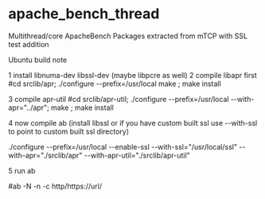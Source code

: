 # apache_bench_thread
Multithread/core ApacheBench Packages extracted from mTCP with SSL test addition

Ubuntu build note

1 install libnuma-dev libssl-dev (maybe libpcre as well)
2 compile libapr first
#cd srclib/apr; ./configure --prefix=/usr/local  make ; make install

3 compile apr-util
#cd srclib/apr-util; ./configure --prefix=/usr/local --with-apr="../apr"; make ; make install

4 now compile ab (install libssl or if you have custom built ssl use --with-ssl to point to custom built ssl directory)

./configure --prefix=/usr/local --enable-ssl --with-ssl="/usr/local/ssl"  --with-apr="./srclib/apr" --with-apr-util="./srclib/apr-util"

5 run ab

#ab -N <number of cores> -n <number of connections> -c <concurren connections> http/https://url/

